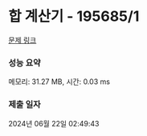 # 합 계산기 - 195685/1 

[문제 링크](https://level.goorm.io/exam/195685/%ED%95%A9-%EA%B3%84%EC%82%B0%EA%B8%B0/quiz/1) 

### 성능 요약

메모리: 31.27 MB, 시간: 0.03 ms

### 제출 일자

2024년 06월 22일 02:49:43

